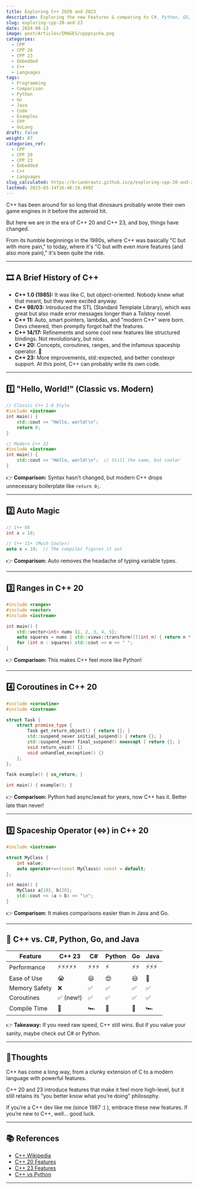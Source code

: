 ```yaml
---
title: Exploring C++ 2020 and 2023
description: Exploring the new Features & comparing to C#, Python, GO, and Java
slug: exploring-cpp-20-and-23
date: 2024-08-13
image: post/Articles/IMAGES/cpppsycha.png
categories:
  - CPP
  - CPP 20
  - CPP 23
  - Embedded
  - C++
  - Languages
tags:
  - Programming
  - Comparison
  - Python
  - Go
  - Java
  - Code
  - Examples
  - CPP
  - GoLang
draft: false
weight: 87
categories_ref:
  - CPP
  - CPP 20
  - CPP 23
  - Embedded
  - C++
  - Languages
slug_calculated: https://brianbraatz.github.io/p/exploring-cpp-20-and-23
lastmod: 2025-03-14T16:40:19.499Z
---
```

C++ has been around for so long that dinosaurs probably wrote their own game engines in it before the asteroid hit.

But here we are in the era of C++ 20 and C++ 23, and boy, things have changed.

From its humble beginnings in the 1980s, where C++ was basically "C but with more pain," to today, where it's "C but with even more features (and also more pain)," it's been quite the ride.

***

## 🎞️ A Brief History of C++

* **C++ 1.0 (1985):** It was like C, but object-oriented. Nobody knew what that meant, but they were excited anyway.
* **C++ 98/03:** Introduced the STL (Standard Template Library), which was great but also made error messages longer than a Tolstoy novel.
* **C++ 11:** Auto, smart pointers, lambdas, and "modern C++" were born. Devs cheered, then promptly forgot half the features.
* **C++ 14/17:** Refinements and some cool new features like structured bindings. Not revolutionary, but nice.
* **C++ 20:** Concepts, coroutines, ranges, and the infamous spaceship operator. 🚀
* **C++ 23:** More improvements, std::expected, and better constexpr support. At this point, C++ can probably write its own code.

***

## 1️⃣ "Hello, World!" (Classic vs. Modern)

```cpp
// Classic C++ 1.0 Style
#include <iostream>
int main() {
    std::cout << "Hello, world!\n";
    return 0;
}
```

```cpp
// Modern C++ 23
#include <iostream>
int main() {
    std::cout << "Hello, world!\n";  // Still the same, but cooler
}
```

👉 **Comparison:** Syntax hasn't changed, but modern C++ drops unnecessary boilerplate like `return 0;`.

***

## 2️⃣ Auto Magic

```cpp
// C++ 98
int x = 10;
```

```cpp
// C++ 11+ (Much Cooler)
auto x = 10;  // The compiler figures it out
```

👉 **Comparison:** Auto removes the headache of typing variable types.

***

## 3️⃣ Ranges in C++ 20

```cpp
#include <ranges>
#include <vector>
#include <iostream>

int main() {
    std::vector<int> nums {1, 2, 3, 4, 5};
    auto squares = nums | std::views::transform([](int n) { return n * n; });
    for (int n : squares) std::cout << n << " ";
}
```

👉 **Comparison:** This makes C++ feel more like Python!

***

## 4️⃣ Coroutines in C++ 20

```cpp
#include <coroutine>
#include <iostream>

struct Task {
    struct promise_type {
        Task get_return_object() { return {}; }
        std::suspend_never initial_suspend() { return {}; }
        std::suspend_never final_suspend() noexcept { return {}; }
        void return_void() {}
        void unhandled_exception() {}
    };
};

Task example() { co_return; }

int main() { example(); }
```

👉 **Comparison:** Python had async/await for years, now C++ has it. Better late than never!

***

## 5️⃣ Spaceship Operator (<=>) in C++ 20

```cpp
#include <iostream>

struct MyClass {
    int value;
    auto operator<=>(const MyClass&) const = default;
};

int main() {
    MyClass a{10}, b{20};
    std::cout << (a < b) << "\n";
}
```

👉 **Comparison:** It makes comparisons easier than in Java and Go.

***

## 🥊 C++ vs. C#, Python, Go, and Java

| Feature       | C++ 23   | C#  | Python | Go | Java |
| ------------- | -------- | --- | ------ | -- | ---- |
| Performance   | ⚡⚡⚡⚡⚡    | ⚡⚡⚡ | ⚡      | ⚡⚡ | ⚡⚡⚡  |
| Ease of Use   | 😭       | 😃  | 😍     | 😃 | 🙂   |
| Memory Safety | ❌        | ✅   | ✅      | ✅  | ✅    |
| Coroutines    | ✅ (new!) | ✅   | ✅      | ✅  | ✅    |
| Compile Time  | 🐢       | 🏎️ | 🚀     | 🚀 | 🏎️  |

👉 **Takeaway:** If you need raw speed, C++ still wins. But if you value your sanity, maybe check out C# or Python.

***

## 🏁Thoughts

C++ has come a long way, from a clunky extension of C to a modern language with powerful features.

C++ 20 and 23 introduce features that make it feel more high-level, but it still retains its "you better know what you're doing" philosophy.

If you’re a C++ dev like me (since 1987 :) ), embrace these new features. If you’re new to C++, well… good luck.

***

<!-- 
## 📌 Key Takeaways

| Key Idea | Summary |
|----------|---------|
| C++ has evolved | From C++ 1.0 to 23, things have improved drastically. |
| Modern features | Ranges, coroutines, and spaceship operators make life easier. |
| C++ vs. Other Languages | C++ is fast but complex; C# is friendly, Python is simple, Go is efficient, Java is robust. |

---
-->

## 📚 References

* [C++ Wikipedia](https://en.wikipedia.org/wiki/C%2B%2B)
* [C++ 20 Features](https://en.cppreference.com/w/cpp/20)
* [C++ 23 Features](https://en.cppreference.com/w/cpp/23)
* [C++ vs Python](https://realpython.com/python-vs-cpp/)

***
